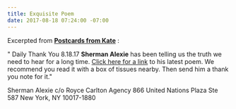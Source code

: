```yaml
---
title: Exquisite Poem
date: 2017-08-18 07:24:00 -07:00
---
```


Excerpted from [**Postcards from Kate**](https://www.postcardsfromkate.org/) :
 
"  Daily Thank You 8.18.17 
**Sherman Alexie** has been telling us the truth we need to hear for a long time. [Click here for a link](https://earlybirdbooks.com/hymn-a-new-poem-by-sherman-alexie) to his latest poem. We recommend you read it with a box of tissues nearby. Then send him a thank you note for it."

Sherman Alexie
c/o Royce Carlton Agency
866 United Nations Plaza
Ste 587
New York, NY 10017-1880

> 